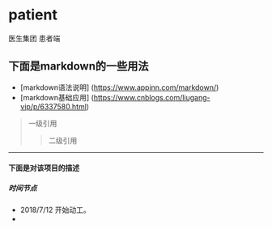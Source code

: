 # patient
医生集团 患者端
 ##  下面是markdown的一些用法  
* [markdown语法说明] (https://www.appinn.com/markdown/)
* [markdown基础应用] (https://www.cnblogs.com/liugang-vip/p/6337580.html)
> 一级引用
>> 二级引用
*****

 #### 下面是对该项目的描述
  ##### 时间节点
  * 2018/7/12 开始动工。
  * 
